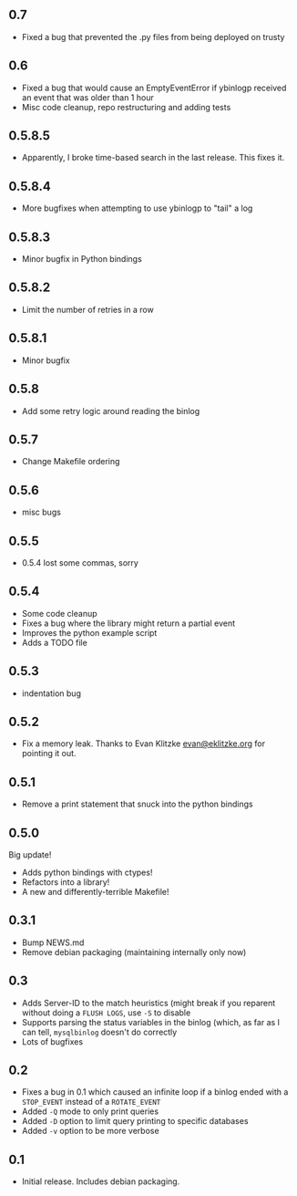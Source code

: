 0.7
---
* Fixed a bug that prevented the .py files from being deployed on trusty

0.6
---
* Fixed a bug that would cause an EmptyEventError if ybinlogp received an event
  that was older than 1 hour
* Misc code cleanup, repo restructuring and adding tests

0.5.8.5
-------
* Apparently, I broke time-based search in the last release. This fixes it.

0.5.8.4
-------
* More bugfixes when attempting to use ybinlogp to "tail" a log

0.5.8.3
-------
* Minor bugfix in Python bindings

0.5.8.2
------
* Limit the number of retries in a row

0.5.8.1
-------
* Minor bugfix

0.5.8
-----
* Add some retry logic around reading the binlog

0.5.7
-----
* Change Makefile ordering

0.5.6
----
* misc bugs

0.5.5
-----
* 0.5.4 lost some commas, sorry

0.5.4
-----
* Some code cleanup
* Fixes a bug where the library might return a partial event
* Improves the python example script
* Adds a TODO file

0.5.3
-----
* indentation bug

0.5.2
-----
* Fix a memory leak. Thanks to Evan Klitzke <evan@eklitzke.org> for pointing it
  out.

0.5.1
-----
* Remove a print statement that snuck into the python bindings

0.5.0
-----
Big update!

* Adds python bindings with ctypes!
* Refactors into a library!
* A new and differently-terrible Makefile!

0.3.1
-----
* Bump NEWS.md
* Remove debian packaging (maintaining internally only now)

0.3
---
* Adds Server-ID to the match heuristics (might break if you reparent
  without doing a `FLUSH LOGS`, use `-S` to disable
* Supports parsing the status variables in the binlog (which, as far as
  I can tell, `mysqlbinlog` doesn't do correctly
* Lots of bugfixes

0.2
---
* Fixes a bug in 0.1 which caused an infinite loop if a binlog ended with a
  `STOP_EVENT` instead of a `ROTATE_EVENT`
* Added `-Q` mode to only print queries
* Added `-D` option to limit query printing to specific databases
* Added `-v` option to be more verbose

0.1
---
* Initial release. Includes debian packaging.

